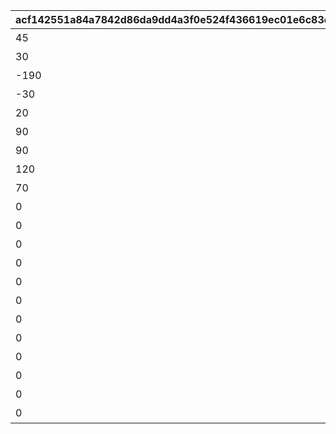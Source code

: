 |acf142551a84a7842d86da9dd4a3f0e524f436619ec01e6c83e71a8fe240889a|a1b3ec6d0d086cc20cf097749238863dfcc9afcc2d6c5cd6e86ac681bc07a917|53131acbc841c32654219603418842088567545226997b25ef340dd1e7a5fa15|a7b2b80cc080145809f49c3002820499b4b2c8e896050a6af71d190dfee04896|c0fa2d55bf5ddc0afc208b17d914775b02512aa30257eda7c5e462ebd2ba3531|9de51aaca61c0a1ce4ad1e9181fd10abd86420094d4628e63733736517a9f722|7c3271b0f0144d6c50fd2f02478cfd702236f68aead8718c579e1ca0ae0775f6|bd4c59e6cc67cefb94d98b6f24ead37cfcb1bfd4d7855ccbaa1618e1a7dc30ac|b342eadc2ff112e9533240f0724b71abc0bc610473e0037da0f7a4bb2cba2d2d|b72d76dbbd33411f0d516c32abf407d9ad3d8912aba2a4e1443c512ff2fe35af|0427f7b69b13db2c7d3f6c31247e5526806d1c572321381ebaf3b81855cd3741|bbd516ed9a61502d99f9b396da4348bdb90fa17a1252aa810c3f24e596b22bad|13b0d92a254267eec64a615ab0939ae8db9c3806f14aed44fe9555ec528f58e8|94ff8f5520f28aa72e676669464975d6ebb6f87445bcf04c6074dd0fb9d8ed8b|881615497cded85e22e7ec83b8c898038666b6030e5be97bb9da3b60f61bb537|
| --- | --- | --- | --- | --- | --- | --- | --- | --- | --- | --- | --- | --- | --- | --- |
|45|4003002|0|501010001|雲海の山脈|31001|400|4003001|400|10|195|200010|11002012|雲をつらぬく山脈|1|
|30|4003004|0|501010002|密林の大樹|31002|300|4003003|300|10|-110|200020|11005013|深い森の奥に存在する1本の大樹|1|
|-190|4003006|0|501010003|断崖の遺跡|31003|200|4003005|200|10|-570|200030|11007014|断崖絶壁で発見された遺跡|1|
|-30|4003008|0|501010004|蒼海の孤塔|31004|100|4003007|100|10|750|200040|11011017|大海原にそびえる謎の巨塔|1|
|20|4003010|0|501010005|毒瘴の闇稜|31005|100|4003009|100|10|465|200050|11014014|瘴気渦巻く常闇の孤峰|1|
|90|4003012|0|501010006|緑竜の骸嶺|31006|100|4003011|100|10|360|200060|11026014|厳峰に佇む竜の寝床|1|
|90|4003014|0|501010007|天上の浮城|31007|100|4003013|100|10|130|200070|11035014|天空の番人が静かに眠る聖城|1|
|120|4003018|0|501010008|砂瀑の底都|31008|100|4003017|100|10|-50|200080|11047014|砂の大瀑布が落ちゆく果ての都|1|
|70|4003020|0|501010009|紺碧の王砦|31009|100|4003019|100|10|-360|200090|11057014|紺碧の底に君臨する海王の城砦|1|
|0|4003022|0|501010010|四彩の霊峰|31010|0|4003021|100|10|0|0|11062014|四季彩りし霊狐の仙境|1|
|0|4003016|31006|0|スペシャルダンジョン|32001|100|4003015|100|10|0|0|0|期間限定ダンジョンの踏破に挑戦|1|
|0|0|31006|0|スペシャルダンジョン|32002|100|0|100|10|0|0|0|期間限定ダンジョンの踏破に挑戦|1|
|0|0|31006|0|スペシャルダンジョン|32003|100|0|100|10|0|0|0|期間限定ダンジョンの踏破に挑戦|1|
|0|0|31006|0|スペシャルダンジョン|32004|100|0|100|10|0|0|0|期間限定ダンジョンの踏破に挑戦|1|
|0|0|31006|0|スペシャルダンジョン|32005|100|0|100|10|0|0|0|期間限定ダンジョンの踏破に挑戦|1|
|0|0|31006|0|スペシャルダンジョン|32006|100|0|100|10|0|0|0|期間限定ダンジョンの踏破に挑戦|1|
|0|0|31006|0|スペシャルダンジョン|32007|100|0|100|10|0|0|0|期間限定ダンジョンの踏破に挑戦|1|
|0|0|31006|0|スペシャルダンジョン|32008|100|0|100|10|0|0|0|期間限定ダンジョンの踏破に挑戦|1|
|0|0|31006|0|スペシャルダンジョン|32009|100|0|100|10|0|0|0|期間限定ダンジョンの踏破に挑戦|1|
|0|0|31006|0|スペシャルダンジョン|32010|100|0|100|10|0|0|0|期間限定ダンジョンの踏破に挑戦|1|
|0|0|31006|0|スペシャルダンジョン|32011|100|0|100|10|0|0|0|期間限定ダンジョンの踏破に挑戦|1|